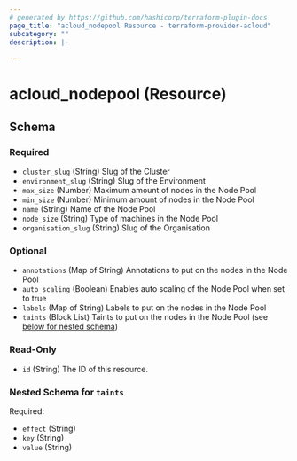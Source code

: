 ```yaml
---
# generated by https://github.com/hashicorp/terraform-plugin-docs
page_title: "acloud_nodepool Resource - terraform-provider-acloud"
subcategory: ""
description: |-
  
---
```


# acloud_nodepool (Resource)





<!-- schema generated by tfplugindocs -->
## Schema

### Required

- `cluster_slug` (String) Slug of the Cluster
- `environment_slug` (String) Slug of the Environment
- `max_size` (Number) Maximum amount of nodes in the Node Pool
- `min_size` (Number) Minimum amount of nodes in the Node Pool
- `name` (String) Name of the Node Pool
- `node_size` (String) Type of machines in the Node Pool
- `organisation_slug` (String) Slug of the Organisation

### Optional

- `annotations` (Map of String) Annotations to put on the nodes in the Node Pool
- `auto_scaling` (Boolean) Enables auto scaling of the Node Pool when set to true
- `labels` (Map of String) Labels to put on the nodes in the Node Pool
- `taints` (Block List) Taints to put on the nodes in the Node Pool (see [below for nested schema](#nestedblock--taints))

### Read-Only

- `id` (String) The ID of this resource.

<a id="nestedblock--taints"></a>
### Nested Schema for `taints`

Required:

- `effect` (String)
- `key` (String)
- `value` (String)
